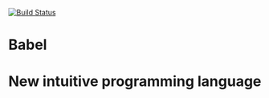 [![Build Status](https://travis-ci.com/Soy-yo/babel.svg?token=FVx6E31Gqa3qkwMrxXdh&branch=master)](https://travis-ci.com/Soy-yo/babel)
# Babel
# New intuitive programming language
